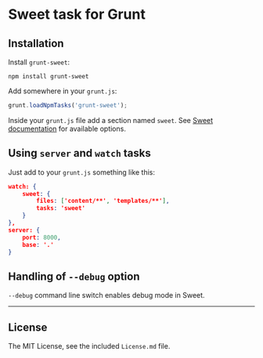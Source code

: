 # Sweet task for Grunt

## Installation

Install `grunt-sweet`:

```
npm install grunt-sweet
```

Add somewhere in your `grunt.js`:

```javascript
grunt.loadNpmTasks('grunt-sweet');
```

Inside your `grunt.js` file add a section named `sweet`. See [Sweet documentation](https://github.com/sapegin/sweet#configuration) for available options.


## Using `server` and `watch` tasks

Just add to your `grunt.js` something like this:

```json
watch: {
	sweet: {
		files: ['content/**', 'templates/**'],
		tasks: 'sweet'
	}
},
server: {
	port: 8000,
	base: '.'
}
```


## Handling of `--debug` option

`--debug` command line switch enables debug mode in Sweet.


---

## License

The MIT License, see the included `License.md` file.
